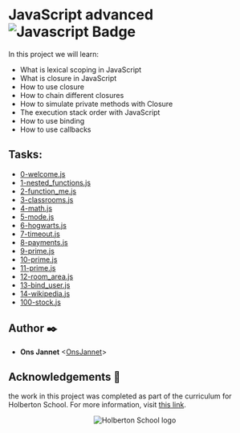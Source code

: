 # JavaScript advanced ![Javascript Badge](https://img.shields.io/badge/JavaScript-F7DF1E?style=for-the-badge&logo=javascript&logoColor=black)

In this project we will learn:

* What is lexical scoping in JavaScript
* What is closure in JavaScript
* How to use closure
* How to chain different closures
* How to simulate private methods with Closure
* The execution stack order with JavaScript
* How to use binding
* How to use callbacks

## Tasks:


* [0-welcome.js](./0-welcome.js)
* [1-nested_functions.js](./1-nested_functions.js)
* [2-function_me.js](./2-function_me.js)
* [3-classrooms.js](./3-classrooms.js)
* [4-math.js](./4-math.js)
* [5-mode.js](./5-mode.js)
* [6-hogwarts.js](./6-hogwarts.js)
* [7-timeout.js](./7-timeout.js)
* [8-payments.js](./8-payments.js)
* [9-prime.js](./9-prime.js)
* [10-prime.js](./10-prime.js)
* [11-prime.js](./11-prime.js)
* [12-room_area.js](./12-room_area.js)
* [13-bind_user.js](./13-bind_user.js)
* [14-wikipedia.js](./14-wikipedia.js)
* [100-stock.js](./100-stock.js)


## Author :black_nib:

* **Ons Jannet** <[OnsJannet](https://github.com/OnsJannet)>

## Acknowledgements :pray:

the work in this project was completed as part of the curriculum for
Holberton School. For more information, visit
[this link](https://www.holbertonschool.com/).

<p align="center">
  <img src="http://www.holbertonschool.com/holberton-logo.png"
       alt="Holberton School logo"
  >
</p>
